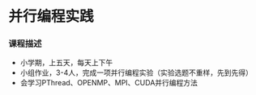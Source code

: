 # 并行编程实践

### 课程描述

- 小学期，上五天，每天上下午
- 小组作业，3-4人，完成一项并行编程实验（实验选题不重样，先到先得）
- 会学习PThread、OPENMP、MPI、CUDA并行编程方法